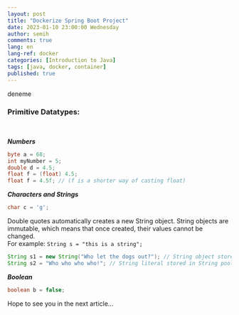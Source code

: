 ```yaml
---
layout: post
title: "Dockerize Spring Boot Project"
date: 2023-01-10 23:00:00 Wednesday
author: semih
comments: true
lang: en
lang-ref: docker
categories: [Introduction to Java]
tags: [java, docker, container]
published: true
---
```

deneme
<br/>

### Primitive Datatypes:
<div class="datatable-begin"></div>

<div class="datatable-end"></div>
<br/>

_**Numbers**_

```java
byte a = 68;
int myNumber = 5;
double d = 4.5;
float f = (float) 4.5;
float f = 4.5f; // (f is a shorter way of casting float)
```

_**Characters and Strings**_

```java
char c = 'g';
```

Double quotes automatically creates a new String object.
String objects are immutable, which means that once created, their values cannot be changed.
<br/>For example: `String s = "this is a string";`


```java
String s1 = new String("Who let the dogs out?"); // String object stored in heap memory
String s2 = "Who who who who!";	// String literal stored in String pool
```

_**Boolean**_

```java
boolean b = false;
```

Hope to see you in the next article...